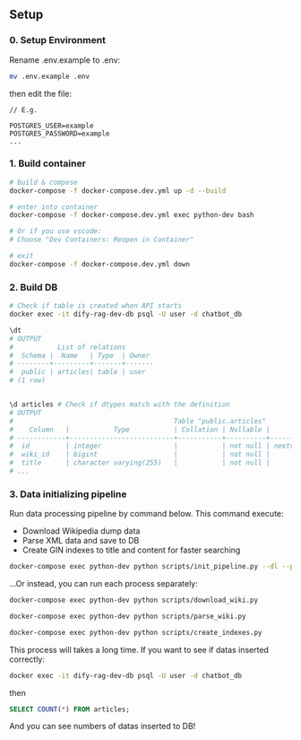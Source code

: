 ## Setup
### 0. Setup Environment
Rename .env.example to .env:

```bash
mv .env.example .env
```
then edit the file:
```text
// E.g.

POSTGRES_USER=example
POSTGRES_PASSWORD=example
...
```
### 1. Build container
```bash
# build & compose
docker-compose -f docker-compose.dev.yml up -d --build

# enter into container
docker-compose -f docker-compose.dev.yml exec python-dev bash

# Or if you use vscode:
# Choose "Dev Containers: Reopen in Container"

# exit
docker-compose -f docker-compose.dev.yml down
```
### 2. Build DB
```bash
# Check if table is created when API starts
docker exec -it dify-rag-dev-db psql -U user -d chatbot_db

\dt
# OUTPUT
#           List of relations
#  Schema |  Name   | Type  | Owner
# --------+---------+-------+-------
#  public | articles| table | user
# (1 row)


\d articles # Check if dtypes match with the definition
# OUTPUT
#                                        Table "public.articles"
#    Column   |           Type           | Collation | Nullable |               Default                
# ------------+--------------------------+-----------+----------+--------------------------------------
#  id         | integer                  |           | not null | nextval('articles_id_seq'::regclass)
#  wiki_id    | bigint                   |           | not null | 
#  title      | character varying(255)   |           | not null | 
# ...
```
### 3. Data initializing pipeline
Run data processing pipeline by command below. This command execute:
- Download Wikipedia dump data
- Parse XML data and save to DB
- Create GIN indexes to title and content for faster searching
```bash
docker-compose exec python-dev python scripts/init_pipeline.py --dl --parse --id
```

...Or instead, you can run each process separately:
```bash
docker-compose exec python-dev python scripts/download_wiki.py

docker-compose exec python-dev python scripts/parse_wiki.py

docker-compose exec python-dev python scripts/create_indexes.py
```

This process will takes a long time. If you want to see if datas inserted correctly:
```bash
docker exec -it dify-rag-dev-db psql -U user -d chatbot_db
```
then
```sql
SELECT COUNT(*) FROM articles;
```
And you can see numbers of datas inserted to DB!